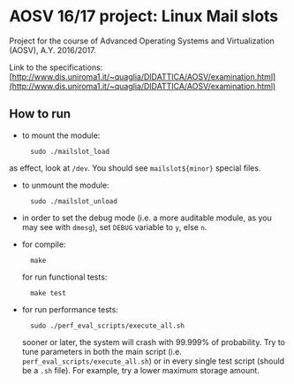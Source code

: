 # AOSV 16/17 project: Linux Mail slots

Project for the course of Advanced Operating Systems and Virtualization (AOSV), A.Y. 2016/2017.

Link to the specifications: [http://www.dis.uniroma1.it/~quaglia/DIDATTICA/AOSV/examination.html](http://www.dis.uniroma1.it/~quaglia/DIDATTICA/AOSV/examination.html)

## How to run

- to mount the module:
    
        sudo ./mailslot_load

as effect, look at `/dev`. You should see `mailslot${minor}` special files. 

- to unmount the module:

		sudo ./mailslot_unload
	

- in order to set the debug mode (i.e. a more auditable module, as you may see with `dmesg`), set `DEBUG` variable to `y`, else `n`.
- for compile:
    
        make
	for run functional tests:
	
		make test
		
- for run performance tests:

		sudo ./perf_eval_scripts/execute_all.sh
		
	sooner or later, the system will crash with 99.999% of probability. Try to tune parameters in both the main script (i.e. `perf_eval_scripts/execute_all.sh`) or in every single test script (should be a `.sh` file). For example, try a lower maximum storage amount.
